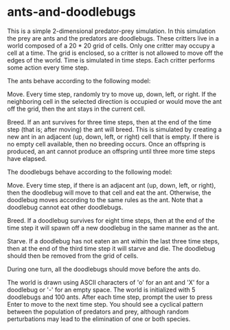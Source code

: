 # ants-and-doodlebugs


This is a simple 2-dimensional predator-prey simulation.
In this simulation the prey are ants and the predators are doodlebugs.
These critters live in a world composed of a 20 * 20 grid of cells.
Only one critter may occupy a cell at a time.
The grid is enclosed, so a critter is not allowed to move off the edges of the world.
Time is simulated in time steps.
Each critter performs some action every time step.


The ants behave according to the following model:

Move.
Every time step, randomly try to move up, down, left, or right.
If the neighboring cell in the selected direction is occupied or would move the ant off the grid,
then the ant stays in the current cell.

Breed.
If an ant survives for three time steps,
then at the end of the time step (that is; after moving) the ant will breed.
This is simulated by creating a new ant in an adjacent (up, down, left, or right) cell that is empty.
If there is no empty cell available, then no breeding occurs.
Once an offspring is produced, an ant cannot produce an offspring
until three more time steps have elapsed.


The doodlebugs behave according to the following model:

Move.
Every time step, if there is an adjacent ant (up, down, left, or right),
then the doodlebug will move to that cell and eat the ant.
Otherwise, the doodlebug moves according to the same rules as the ant.
Note that a doodlebug cannot eat other doodlebugs.

Breed.
If a doodlebug survives for eight time steps, then at the end of the time step
it will spawn off a new doodlebug in the same manner as the ant.

Starve.
If a doodlebug has not eaten an ant within the last three time steps,
then at the end of the third time step it will starve and die.
The doodlebug should then be removed from the grid of cells.

During one turn, all the doodlebugs should move before the ants do.

The world is drawn using ASCII characters of 'o' for an ant and 'X' for a doodlebug or '-' for an empty space.
The world is initialized with 5 doodlebugs and 100 ants.
After each time step, prompt the user to press Enter to move to the next time step.
You should see a cyclical pattern between the population of predators and prey,
although random perturbations may lead to the elimination of one or both species.
